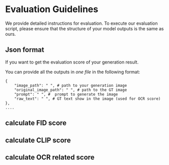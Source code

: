 # Evaluation Guidelines
We provide detailed instructions for evaluation. 
To execute our evaluation script, please ensure that the structure of your model outputs is the same as ours.

## Json format
If you want to get the evaluation score of your generation result.

You can provide all the outputs in *one file* in the following format:

```
{
    "image_path": " ", # path to your generation image
    "original_image_path": " ", # path to the GT image
    "prompt": " ", #  prompt to generate the image
    "raw_text": " ", # GT text show in the image (used for OCR score)
},
....
```

## calculate FID score

## calculate CLIP score

## calculate OCR related score
